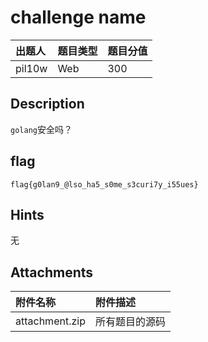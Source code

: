 # challenge name

| 出题人 | 题目类型 | 题目分值 |
| :--- | :--- | :--- |
| pil10w | Web | 300 |

## Description

`golang`安全吗？

## flag

`flag{g0lan9_@lso_ha5_s0me_s3curi7y_i55ues}`

## Hints

无

## Attachments

| 附件名称       | 附件描述       |
| :------------- | :------------- |
| attachment.zip | 所有题目的源码 |
